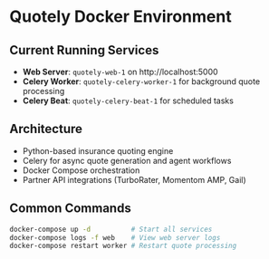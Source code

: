 # Quotely Docker Environment

## Current Running Services
- **Web Server**: `quotely-web-1` on http://localhost:5000
- **Celery Worker**: `quotely-celery-worker-1` for background quote processing
- **Celery Beat**: `quotely-celery-beat-1` for scheduled tasks

## Architecture
- Python-based insurance quoting engine
- Celery for async quote generation and agent workflows
- Docker Compose orchestration
- Partner API integrations (TurboRater, Momentom AMP, Gail)

## Common Commands
```bash
docker-compose up -d          # Start all services
docker-compose logs -f web    # View web server logs
docker-compose restart worker # Restart quote processing
```